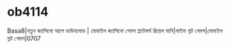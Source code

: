 # ob4114
Basa8|নতুন ক্যাসিনো অ্যাপ ডাউনলোড | মোবাইল ক্যাসিনো গেমস প্ল্যাটফর্ম রিয়েল মানি|লাইভ স্লট গেমস|মোবাইল স্লট গেমস|0707
